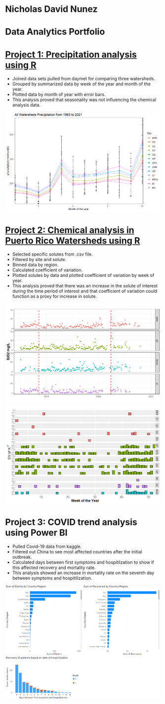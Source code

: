 # Nicholas David Nunez
# Data Analytics Portfolio

# [Project 1: Precipitation analysis using R](https://github.com/NicholasNunez/precipitation-analysis-R)
- Joined data sets pulled from daymet for comparing three watersheds.
- Grouped by summarized data by week of the year and month of the year.
- Plotted data by month of year with error bars.
- This analysis proved that seasonality was not influencing the chemical analysis data. 

![](/images/AllWS.month.83-21.png)

# [Project 2: Chemical analysis in Puerto Rico Watersheds using R](https://github.com/NicholasNunez/chem-analysis-puertorico-watersheds)
- Selected specific solutes from .csv file.
- Filtered by site and solute.
- Binned data by region.
- Calculated coefficient of variation.
- Plotted solutes by data and plotted coefficient of variation by week of year. 
- This analysis proved that there was an increase in the solute of interest during the time period of interest and that coefficient of variation could function as a proxy for increase in solute.

![](/images/SiO2.color.png)
![](/images/K+1.color.png)

# Project 3: COVID trend analysis using Power BI
- Pulled Covid-19 data from kaggle.
- Filtered out China to see most affected countries after the initial outbreak.
- Calculated days between first symptoms and hospitilzation to show if this affected recovery and mortality rate.
- This analysis showed an increase in mortality rate on the seventh day between symptoms and hospitilization. 

![](/images/Covid.trends.png)
